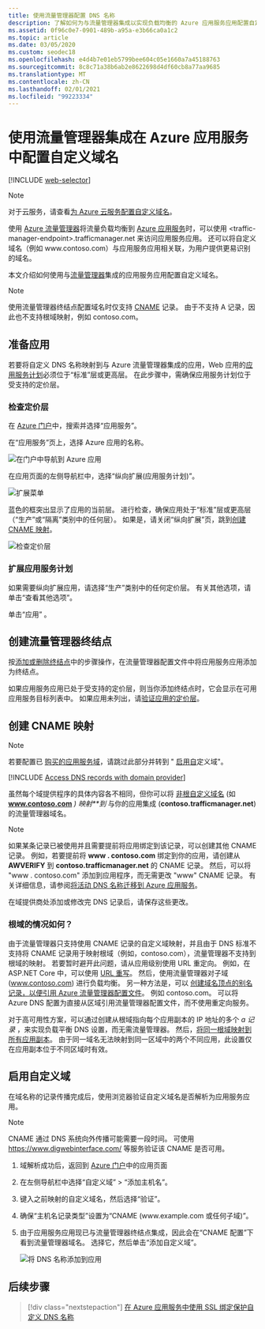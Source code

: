 ```yaml
---
title: 使用流量管理器配置 DNS 名称
description: 了解如何为与流量管理器集成以实现负载均衡的 Azure 应用服务应用配置自定义域。
ms.assetid: 0f96c0e7-0901-489b-a95a-e3b66ca0a1c2
ms.topic: article
ms.date: 03/05/2020
ms.custom: seodec18
ms.openlocfilehash: e4d4b7e01eb5799bee604c05e1660a7a45188763
ms.sourcegitcommit: 8c8c71a38b6ab2e8622698d4df60cb8a77aa9685
ms.translationtype: MT
ms.contentlocale: zh-CN
ms.lasthandoff: 02/01/2021
ms.locfileid: "99223334"
---
```

# <a name="configure-a-custom-domain-name-in-azure-app-service-with-traffic-manager-integration"></a>使用流量管理器集成在 Azure 应用服务中配置自定义域名

[!INCLUDE [web-selector](../../includes/websites-custom-domain-selector.md)]

> [!NOTE]
> 对于云服务，请查看[为 Azure 云服务配置自定义域名](../cloud-services/cloud-services-custom-domain-name-portal.md)。

使用 [Azure 流量管理器](../traffic-manager/index.yml)将流量负载均衡到 [Azure 应用服务](overview.md)时，可以使用 \<traffic-manager-endpoint>.trafficmanager.net 来访问应用服务应用。 还可以将自定义域名（例如 www\.contoso.com）与应用服务应用相关联，为用户提供更易识别的域名。

本文介绍如何使用与[流量管理器](../traffic-manager/traffic-manager-overview.md)集成的应用服务应用配置自定义域名。

> [!NOTE]
> 使用流量管理器终结点配置域名时仅支持 [CNAME](https://en.wikipedia.org/wiki/CNAME_record) 记录。 由于不支持 A 记录，因此也不支持根域映射，例如 contoso.com。
> 

## <a name="prepare-the-app"></a>准备应用

若要将自定义 DNS 名称映射到与 Azure 流量管理器集成的应用，Web 应用的[应用服务计划](https://azure.microsoft.com/pricing/details/app-service/)必须位于“标准”层或更高层。 在此步骤中，需确保应用服务计划位于受支持的定价层。

### <a name="check-the-pricing-tier"></a>检查定价层

在 [Azure 门户](https://portal.azure.com)中，搜索并选择“应用服务”。

在“应用服务”页上，选择 Azure 应用的名称。

![在门户中导航到 Azure 应用](./media/app-service-web-tutorial-custom-domain/select-app.png)

在应用页面的左侧导航栏中，选择“纵向扩展(应用服务计划)”。

![扩展菜单](./media/app-service-web-tutorial-custom-domain/scale-up-menu.png)

蓝色的框突出显示了应用的当前层。 进行检查，确保应用处于“标准”层或更高层（“生产”或“隔离”类别中的任何层）。 如果是，请关闭“纵向扩展”页，跳到[创建 CNAME 映射](#create-the-cname-mapping)。

![检查定价层](./media/app-service-web-tutorial-custom-domain/check-pricing-tier.png)

### <a name="scale-up-the-app-service-plan"></a>扩展应用服务计划

如果需要纵向扩展应用，请选择“生产”类别中的任何定价层。 有关其他选项，请单击“查看其他选项”。

单击“应用” 。

## <a name="create-traffic-manager-endpoint"></a>创建流量管理器终结点

按[添加或删除终结点](../traffic-manager/traffic-manager-manage-endpoints.md)中的步骤操作，在流量管理器配置文件中将应用服务应用添加为终结点。

如果应用服务应用已处于受支持的定价层，则当你添加终结点时，它会显示在可用应用服务目标列表中。 如果应用未列出，请[验证应用的定价层](#prepare-the-app)。

## <a name="create-the-cname-mapping"></a>创建 CNAME 映射
> [!NOTE]
> 若要配置已 [购买的应用服务域](manage-custom-dns-buy-domain.md)，请跳过此部分并转到 " [启用自](#enable-custom-domain)定义域"。
> 

[!INCLUDE [Access DNS records with domain provider](../../includes/app-service-web-access-dns-records-no-h.md)]

虽然每个域提供程序的具体内容各不相同，但你可以将 [非根自定义域名](#what-about-root-domains) (如 **www.contoso.com** *) 映射**到* 与你的应用集成 (**contoso.trafficmanager.net**) 的流量管理器域名。 

> [!NOTE]
> 如果某条记录已被使用并且需要提前将应用绑定到该记录，可以创建其他 CNAME 记录。 例如，若要提前将 **www \. contoso.com** 绑定到你的应用，请创建从 **AWVERIFY** 到 **contoso.trafficmanager.net** 的 CNAME 记录。 然后，可以将 "www \. contoso.com" 添加到应用程序，而无需更改 "www" CNAME 记录。 有关详细信息，请参阅[将活动 DNS 名称迁移到 Azure 应用服务](manage-custom-dns-migrate-domain.md)。

在域提供商处添加或修改完 DNS 记录后，请保存这些更改。

### <a name="what-about-root-domains"></a>根域的情况如何？

由于流量管理器只支持使用 CNAME 记录的自定义域映射，并且由于 DNS 标准不支持将 CNAME 记录用于映射根域（例如，contoso.com），流量管理器不支持到根域的映射。 若要暂时避开此问题，请从应用级别使用 URL 重定向。 例如，在 ASP.NET Core 中，可以使用 [URL 重写](/aspnet/core/fundamentals/url-rewriting)。 然后，使用流量管理器对子域 (www.contoso.com) 进行负载均衡。 另一种方法是，可以 [创建域名顶点的别名记录，以便引用 Azure 流量管理器配置文件](https://docs.microsoft.com/azure/dns/tutorial-alias-tm)。 例如 contoso.com。 可以将 Azure DNS 配置为直接从区域引用流量管理器配置文件，而不使用重定向服务。 

对于高可用性方案，可以通过创建从根域指向每个应用副本的 IP 地址的多个 *a 记录* ，来实现负载平衡 DNS 设置，而无需流量管理器。 然后，[将同一根域映射到所有应用副本](app-service-web-tutorial-custom-domain.md#map-an-a-record)。 由于同一域名无法映射到同一区域中的两个不同应用，此设置仅在应用副本位于不同区域时有效。

## <a name="enable-custom-domain"></a>启用自定义域
在域名称的记录传播完成后，使用浏览器验证自定义域名是否解析为应用服务应用。

> [!NOTE]
> CNAME 通过 DNS 系统向外传播可能需要一段时间。 可使用 <a href="https://www.digwebinterface.com/">https://www.digwebinterface.com/</a> 等服务验证该 CNAME 是否可用。
> 
> 

1. 域解析成功后，返回到 [Azure 门户](https://portal.azure.com)中的应用页面
2. 在左侧导航栏中选择“自定义域” > “添加主机名”。 
4. 键入之前映射的自定义域名，然后选择“验证”。
5. 确保“主机名记录类型”设置为“CNAME (www\.example.com 或任何子域)”。

6. 由于应用服务应用现已与流量管理器终结点集成，因此会在“CNAME 配置”下看到流量管理器域名。 选择它，然后单击“添加自定义域”。

    ![将 DNS 名称添加到应用](./media/configure-domain-traffic-manager/enable-traffic-manager-domain.png)

## <a name="next-steps"></a>后续步骤

> [!div class="nextstepaction"]
> [在 Azure 应用服务中使用 SSL 绑定保护自定义 DNS 名称](configure-ssl-bindings.md)
